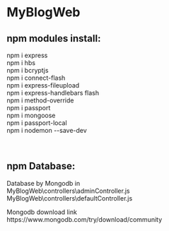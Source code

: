# MyBlogWeb

<h2>npm modules install:</h2>
<p>
npm i express<br>
npm i hbs<br>
npm i bcryptjs<br>
npm i connect-flash<br>
npm i express-fileupload<br>
npm i express-handlebars flash<br>
npm i method-override<br>
npm i passport<br>
npm i mongoose<br>
npm i passport-local<br>
npm i nodemon --save-dev</p> <br>
<h2>npm Database:</h2>
<p>Database by Mongodb in<br> MyBlogWeb\controllers\adminController.js<br>MyBlogWeb\controllers\defaultController.js</p>
<p>Mongodb download link https://www.mongodb.com/try/download/community</p>
